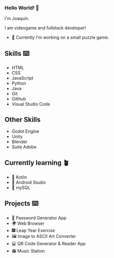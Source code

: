 ### Hello World! 👋
I'm Joaquín.

I am videogame and fullstack developer!

* 👾 Currently I'm working on a small puzzle game.

## Skills ⌨️
* HTML 
* CSS
* JavaScript
* Python
* Java
* Git
* GitHub
* Visual Studio Code

## Other Skills
* Godot Engine
* Unity
* Blender
* Suite Adobe

## Currently learning 🪴
* 👾 Kotlin
* 🤖 Android Studio
* 🐬 mySQL

## Projects ⌨️
* 🔐 Password Generator App
* 🌍 Web Browser 
* 🎆 Leap Year Exercise 
* 🖼️ Image to ASCII Art Converter
* 💻 QR Code Generator & Reader App
* 📻 Music Station
<!--
**Joa98Dev/Joa98Dev** is a ✨ _special_ ✨ repository because its `README.md` (this file) appears on your GitHub profile.

Here are some ideas to get you started:

- 🔭 I’m currently working on ...
- 🌱 I’m currently learning ...
- 👯 I’m looking to collaborate on ...
- 🤔 I’m looking for help with ...
- 💬 Ask me about ...
- 📫 How to reach me: ...
- 😄 Pronouns: ...
- ⚡ Fun fact: ...
-->
